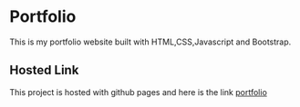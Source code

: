 # Portfolio

This is my portfolio website built with HTML,CSS,Javascript and Bootstrap.

## Hosted Link
This project is hosted with github pages and here is the link [portfolio](https://boderahman.github.io/portfolio-hng/)
